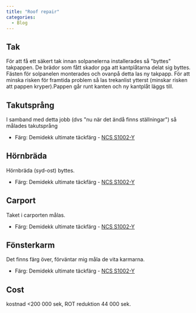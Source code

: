 ```yaml
---
title: "Roof repair"
categories:
  - Blog
---
```

## Tak

För att få ett säkert tak innan solpanelerna installerades så "byttes" takpappen.
De brädor som fått skador pga att kantplåtarna delat sig byttes.
Fästen för solpanelen monterades och ovanpå detta las ny takpapp.
För att minska risken för framtida problem så las trekanlist ytterst (minskar risken att pappen kryper).Pappen går runt kanten och ny kantplåt läggs till.

## Takutsprång

I samband med detta jobb (dvs "nu när det ändå finns ställningar") så målades takutsprång

- Färg: Demidekk ultimate täckfärg - [NCS S1002-Y](https://ncscolour.com/sv/products/s-1002-y)

## Hörnbräda

Hörnbräda (syd-ost) byttes.

- Färg: Demidekk ultimate täckfärg - [NCS S1002-Y](https://ncscolour.com/sv/products/s-1002-y)

## Carport

Taket i carporten målas.

- Färg: Demidekk ultimate täckfärg - [NCS S1002-Y](https://ncscolour.com/sv/products/s-1002-y)

## Fönsterkarm

Det finns färg över, förväntar mig måla de vita karmarna.

- Färg: Demidekk ultimate täckfärg - [NCS S1002-Y](https://ncscolour.com/sv/products/s-1002-y)

## Cost

kostnad \<200 000 sek, ROT reduktion 44 000 sek.
